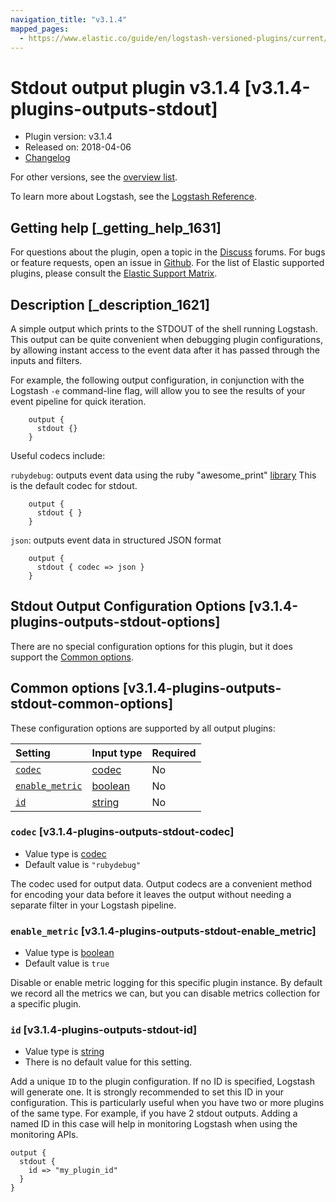 ```yaml
---
navigation_title: "v3.1.4"
mapped_pages:
  - https://www.elastic.co/guide/en/logstash-versioned-plugins/current/v3.1.4-plugins-outputs-stdout.html
---
```


# Stdout output plugin v3.1.4 [v3.1.4-plugins-outputs-stdout]

* Plugin version: v3.1.4
* Released on: 2018-04-06
* [Changelog](https://github.com/logstash-plugins/logstash-output-stdout/blob/v3.1.4/CHANGELOG.md)

For other versions, see the [overview list](output-stdout-index.md).

To learn more about Logstash, see the [Logstash Reference](https://www.elastic.co/guide/en/logstash/current/index.html).

## Getting help [_getting_help_1631]

For questions about the plugin, open a topic in the [Discuss](http://discuss.elastic.co) forums. For bugs or feature requests, open an issue in [Github](https://github.com/logstash-plugins/logstash-output-stdout). For the list of Elastic supported plugins, please consult the [Elastic Support Matrix](https://www.elastic.co/support/matrix#matrix_logstash_plugins).

## Description [_description_1621]

A simple output which prints to the STDOUT of the shell running Logstash. This output can be quite convenient when debugging plugin configurations, by allowing instant access to the event data after it has passed through the inputs and filters.

For example, the following output configuration, in conjunction with the Logstash `-e` command-line flag, will allow you to see the results of your event pipeline for quick iteration.

```
    output {
      stdout {}
    }
```

Useful codecs include:

`rubydebug`: outputs event data using the ruby "awesome\_print" [library](http://rubygems.org/gems/awesome_print) This is the default codec for stdout.

```
    output {
      stdout { }
    }
```

`json`: outputs event data in structured JSON format

```
    output {
      stdout { codec => json }
    }
```

## Stdout Output Configuration Options [v3.1.4-plugins-outputs-stdout-options]

There are no special configuration options for this plugin, but it does support the [Common options](v3-1-4-plugins-outputs-stdout.md#v3.1.4-plugins-outputs-stdout-common-options).

## Common options [v3.1.4-plugins-outputs-stdout-common-options]

These configuration options are supported by all output plugins:

| Setting | Input type | Required |
| :- | :- | :- |
| [`codec`](v3-1-4-plugins-outputs-stdout.md#v3.1.4-plugins-outputs-stdout-codec) | [codec](/lsr/value-types.md#codec) | No |
| [`enable_metric`](v3-1-4-plugins-outputs-stdout.md#v3.1.4-plugins-outputs-stdout-enable_metric) | [boolean](/lsr/value-types.md#boolean) | No |
| [`id`](v3-1-4-plugins-outputs-stdout.md#v3.1.4-plugins-outputs-stdout-id) | [string](/lsr/value-types.md#string) | No |

### `codec` [v3.1.4-plugins-outputs-stdout-codec]

* Value type is [codec](/lsr/value-types.md#codec)
* Default value is `"rubydebug"`

The codec used for output data. Output codecs are a convenient method for encoding your data before it leaves the output without needing a separate filter in your Logstash pipeline.

### `enable_metric` [v3.1.4-plugins-outputs-stdout-enable_metric]

* Value type is [boolean](/lsr/value-types.md#boolean)
* Default value is `true`

Disable or enable metric logging for this specific plugin instance. By default we record all the metrics we can, but you can disable metrics collection for a specific plugin.

### `id` [v3.1.4-plugins-outputs-stdout-id]

* Value type is [string](/lsr/value-types.md#string)
* There is no default value for this setting.

Add a unique `ID` to the plugin configuration. If no ID is specified, Logstash will generate one. It is strongly recommended to set this ID in your configuration. This is particularly useful when you have two or more plugins of the same type. For example, if you have 2 stdout outputs. Adding a named ID in this case will help in monitoring Logstash when using the monitoring APIs.

```
output {
  stdout {
    id => "my_plugin_id"
  }
}
```
